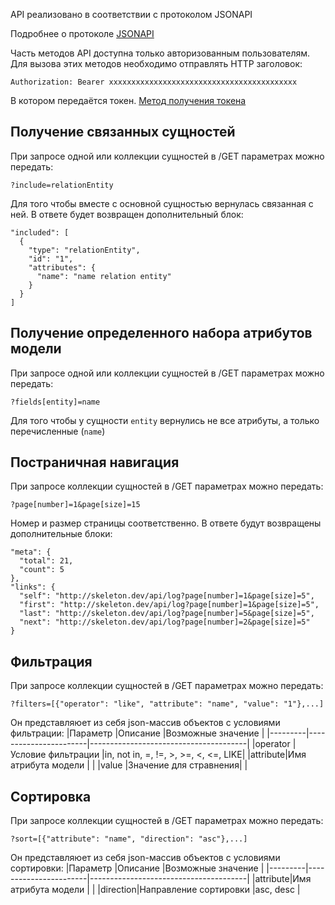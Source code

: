 API реализовано в соответствии с протоколом JSONAPI

Подробнее о протоколе [JSONAPI](http://jsonapi.org/)

Часть методов API доступна только авторизованным пользователям.
Для вызова этих методов необходимо отправлять HTTP заголовок:
```
Authorization: Bearer xxxxxxxxxxxxxxxxxxxxxxxxxxxxxxxxxxxxxxxxxx
```
В котором передаётся токен. [Метод получения токена](#api-Token-CreateToken)

## Получение связанных сущностей
При запросе одной или коллекции сущностей в /GET параметрах можно передать:
```
?include=relationEntity
```
Для того чтобы вместе с основной сущностью вернулась связанная с ней.
В ответе будет возвращен дополнительный блок:
```
"included": [
  {
    "type": "relationEntity",
    "id": "1",
    "attributes": {
      "name": "name relation entity"
    }
  }
]
```

## Получение определенного набора атрибутов модели
При запросе одной или коллекции сущностей в /GET параметрах можно передать:
```
?fields[entity]=name
```
Для того чтобы у сущности `entity` вернулись не все атрибуты, а только перечисленные (`name`)

## Постраничная навигация
При запросе коллекции сущностей в /GET параметрах можно передать:
```
?page[number]=1&page[size]=15
```
Номер и размер страницы соответственно.
В ответе будут возвращены дополнительные блоки:
```
"meta": {
  "total": 21,
  "count": 5
},
"links": {
  "self": "http://skeleton.dev/api/log?page[number]=1&page[size]=5",
  "first": "http://skeleton.dev/api/log?page[number]=1&page[size]=5",
  "last": "http://skeleton.dev/api/log?page[number]=5&page[size]=5",
  "next": "http://skeleton.dev/api/log?page[number]=2&page[size]=5"
}
```

## Фильтрация
При запросе коллекции сущностей в /GET параметрах можно передать:
```
?filters=[{"operator": "like", "attribute": "name", "value": "1"},...]
```
Он представляюет из себя json-массив объектов с условиями фильтрации:
|Параметр |Описание               |Возможные значение                     |
|---------|-----------------------|---------------------------------------|
|operator |Условие фильтрации     |in, not in, =, !=, \>, \>=, <, <=, LIKE|
|attribute|Имя атрибута модели    |                                       |
|value    |Значение для стравнения|                                       |

## Сортировка
При запросе коллекции сущностей в /GET параметрах можно передать:
```
?sort=[{"attribute": "name", "direction": "asc"},...]
```
Он представляюет из себя json-массив объектов с условиями сортировки:
|Параметр |Описание               |Возможные значение                     |
|---------|-----------------------|---------------------------------------|
|attribute|Имя атрибута модели    |                                       |
|direction|Направление сортировки |asc, desc                              |